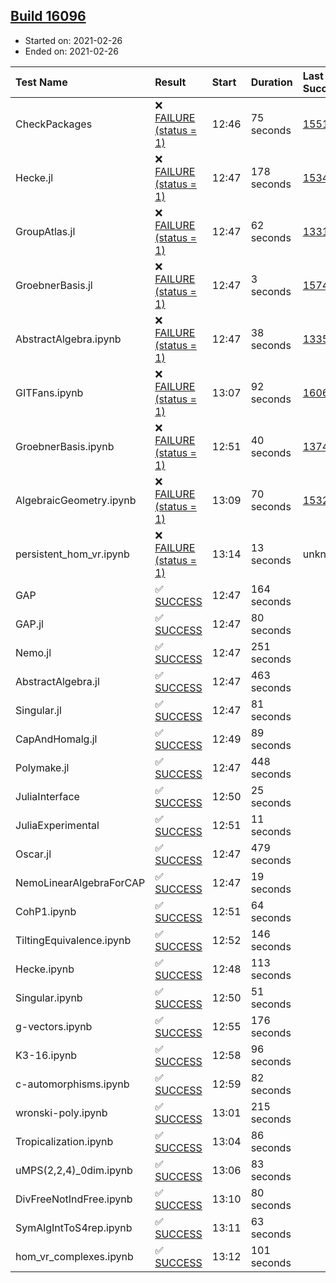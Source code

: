 ## [Build 16096](https://oscarci.mathematik.uni-kl.de/job/oscar/16096/)

* Started on: 2021-02-26
* Ended on: 2021-02-26

| Test Name    | Result | Start | Duration | Last Success | First Failure |
|:-------------|:-------|:------|:---------|:-------------|:--------------|
| CheckPackages | ❌ [FAILURE (status = 1)](https://oscarci.mathematik.uni-kl.de/job/oscar/16096/artifact/logs/build-16096/CheckPackages.log) | 12:46 | 75 seconds | [15514](https://oscarci.mathematik.uni-kl.de/job/oscar/15514/) | [15515](https://oscarci.mathematik.uni-kl.de/job/oscar/15515/) |
| Hecke.jl | ❌ [FAILURE (status = 1)](https://oscarci.mathematik.uni-kl.de/job/oscar/16096/artifact/logs/build-16096/Hecke.jl.log) | 12:47 | 178 seconds | [15344](https://oscarci.mathematik.uni-kl.de/job/oscar/15344/) | [15348](https://oscarci.mathematik.uni-kl.de/job/oscar/15348/) |
| GroupAtlas.jl | ❌ [FAILURE (status = 1)](https://oscarci.mathematik.uni-kl.de/job/oscar/16096/artifact/logs/build-16096/GroupAtlas.jl.log) | 12:47 | 62 seconds | [13311](https://oscarci.mathematik.uni-kl.de/job/oscar/13311/) | [13312](https://oscarci.mathematik.uni-kl.de/job/oscar/13312/) |
| GroebnerBasis.jl | ❌ [FAILURE (status = 1)](https://oscarci.mathematik.uni-kl.de/job/oscar/16096/artifact/logs/build-16096/GroebnerBasis.jl.log) | 12:47 | 3 seconds | [15745](https://oscarci.mathematik.uni-kl.de/job/oscar/15745/) | [15746](https://oscarci.mathematik.uni-kl.de/job/oscar/15746/) |
| AbstractAlgebra.ipynb | ❌ [FAILURE (status = 1)](https://oscarci.mathematik.uni-kl.de/job/oscar/16096/artifact/logs/build-16096/AbstractAlgebra.ipynb.log) | 12:47 | 38 seconds | [13355](https://oscarci.mathematik.uni-kl.de/job/oscar/13355/) | [13356](https://oscarci.mathematik.uni-kl.de/job/oscar/13356/) |
| GITFans.ipynb | ❌ [FAILURE (status = 1)](https://oscarci.mathematik.uni-kl.de/job/oscar/16096/artifact/logs/build-16096/GITFans.ipynb.log) | 13:07 | 92 seconds | [16068](https://oscarci.mathematik.uni-kl.de/job/oscar/16068/) | [16069](https://oscarci.mathematik.uni-kl.de/job/oscar/16069/) |
| GroebnerBasis.ipynb | ❌ [FAILURE (status = 1)](https://oscarci.mathematik.uni-kl.de/job/oscar/16096/artifact/logs/build-16096/GroebnerBasis.ipynb.log) | 12:51 | 40 seconds | [13748](https://oscarci.mathematik.uni-kl.de/job/oscar/13748/) | [13749](https://oscarci.mathematik.uni-kl.de/job/oscar/13749/) |
| AlgebraicGeometry.ipynb | ❌ [FAILURE (status = 1)](https://oscarci.mathematik.uni-kl.de/job/oscar/16096/artifact/logs/build-16096/AlgebraicGeometry.ipynb.log) | 13:09 | 70 seconds | [15322](https://oscarci.mathematik.uni-kl.de/job/oscar/15322/) | [15323](https://oscarci.mathematik.uni-kl.de/job/oscar/15323/) |
| persistent_hom_vr.ipynb | ❌ [FAILURE (status = 1)](https://oscarci.mathematik.uni-kl.de/job/oscar/16096/artifact/logs/build-16096/persistent_hom_vr.ipynb.log) | 13:14 | 13 seconds | unknown | unknown |
| GAP | ✅ [SUCCESS](https://oscarci.mathematik.uni-kl.de/job/oscar/16096/artifact/logs/build-16096/GAP.log) | 12:47 | 164 seconds |  |  |
| GAP.jl | ✅ [SUCCESS](https://oscarci.mathematik.uni-kl.de/job/oscar/16096/artifact/logs/build-16096/GAP.jl.log) | 12:47 | 80 seconds |  |  |
| Nemo.jl | ✅ [SUCCESS](https://oscarci.mathematik.uni-kl.de/job/oscar/16096/artifact/logs/build-16096/Nemo.jl.log) | 12:47 | 251 seconds |  |  |
| AbstractAlgebra.jl | ✅ [SUCCESS](https://oscarci.mathematik.uni-kl.de/job/oscar/16096/artifact/logs/build-16096/AbstractAlgebra.jl.log) | 12:47 | 463 seconds |  |  |
| Singular.jl | ✅ [SUCCESS](https://oscarci.mathematik.uni-kl.de/job/oscar/16096/artifact/logs/build-16096/Singular.jl.log) | 12:47 | 81 seconds |  |  |
| CapAndHomalg.jl | ✅ [SUCCESS](https://oscarci.mathematik.uni-kl.de/job/oscar/16096/artifact/logs/build-16096/CapAndHomalg.jl.log) | 12:49 | 89 seconds |  |  |
| Polymake.jl | ✅ [SUCCESS](https://oscarci.mathematik.uni-kl.de/job/oscar/16096/artifact/logs/build-16096/Polymake.jl.log) | 12:47 | 448 seconds |  |  |
| JuliaInterface | ✅ [SUCCESS](https://oscarci.mathematik.uni-kl.de/job/oscar/16096/artifact/logs/build-16096/JuliaInterface.log) | 12:50 | 25 seconds |  |  |
| JuliaExperimental | ✅ [SUCCESS](https://oscarci.mathematik.uni-kl.de/job/oscar/16096/artifact/logs/build-16096/JuliaExperimental.log) | 12:51 | 11 seconds |  |  |
| Oscar.jl | ✅ [SUCCESS](https://oscarci.mathematik.uni-kl.de/job/oscar/16096/artifact/logs/build-16096/Oscar.jl.log) | 12:47 | 479 seconds |  |  |
| NemoLinearAlgebraForCAP | ✅ [SUCCESS](https://oscarci.mathematik.uni-kl.de/job/oscar/16096/artifact/logs/build-16096/NemoLinearAlgebraForCAP.log) | 12:47 | 19 seconds |  |  |
| CohP1.ipynb | ✅ [SUCCESS](https://oscarci.mathematik.uni-kl.de/job/oscar/16096/artifact/logs/build-16096/CohP1.ipynb.log) | 12:51 | 64 seconds |  |  |
| TiltingEquivalence.ipynb | ✅ [SUCCESS](https://oscarci.mathematik.uni-kl.de/job/oscar/16096/artifact/logs/build-16096/TiltingEquivalence.ipynb.log) | 12:52 | 146 seconds |  |  |
| Hecke.ipynb | ✅ [SUCCESS](https://oscarci.mathematik.uni-kl.de/job/oscar/16096/artifact/logs/build-16096/Hecke.ipynb.log) | 12:48 | 113 seconds |  |  |
| Singular.ipynb | ✅ [SUCCESS](https://oscarci.mathematik.uni-kl.de/job/oscar/16096/artifact/logs/build-16096/Singular.ipynb.log) | 12:50 | 51 seconds |  |  |
| g-vectors.ipynb | ✅ [SUCCESS](https://oscarci.mathematik.uni-kl.de/job/oscar/16096/artifact/logs/build-16096/g-vectors.ipynb.log) | 12:55 | 176 seconds |  |  |
| K3-16.ipynb | ✅ [SUCCESS](https://oscarci.mathematik.uni-kl.de/job/oscar/16096/artifact/logs/build-16096/K3-16.ipynb.log) | 12:58 | 96 seconds |  |  |
| c-automorphisms.ipynb | ✅ [SUCCESS](https://oscarci.mathematik.uni-kl.de/job/oscar/16096/artifact/logs/build-16096/c-automorphisms.ipynb.log) | 12:59 | 82 seconds |  |  |
| wronski-poly.ipynb | ✅ [SUCCESS](https://oscarci.mathematik.uni-kl.de/job/oscar/16096/artifact/logs/build-16096/wronski-poly.ipynb.log) | 13:01 | 215 seconds |  |  |
| Tropicalization.ipynb | ✅ [SUCCESS](https://oscarci.mathematik.uni-kl.de/job/oscar/16096/artifact/logs/build-16096/Tropicalization.ipynb.log) | 13:04 | 86 seconds |  |  |
| uMPS(2,2,4)_0dim.ipynb | ✅ [SUCCESS](https://oscarci.mathematik.uni-kl.de/job/oscar/16096/artifact/logs/build-16096/uMPS-2-2-4-_0dim.ipynb.log) | 13:06 | 83 seconds |  |  |
| DivFreeNotIndFree.ipynb | ✅ [SUCCESS](https://oscarci.mathematik.uni-kl.de/job/oscar/16096/artifact/logs/build-16096/DivFreeNotIndFree.ipynb.log) | 13:10 | 80 seconds |  |  |
| SymAlgIntToS4rep.ipynb | ✅ [SUCCESS](https://oscarci.mathematik.uni-kl.de/job/oscar/16096/artifact/logs/build-16096/SymAlgIntToS4rep.ipynb.log) | 13:11 | 63 seconds |  |  |
| hom_vr_complexes.ipynb | ✅ [SUCCESS](https://oscarci.mathematik.uni-kl.de/job/oscar/16096/artifact/logs/build-16096/hom_vr_complexes.ipynb.log) | 13:12 | 101 seconds |  |  |
